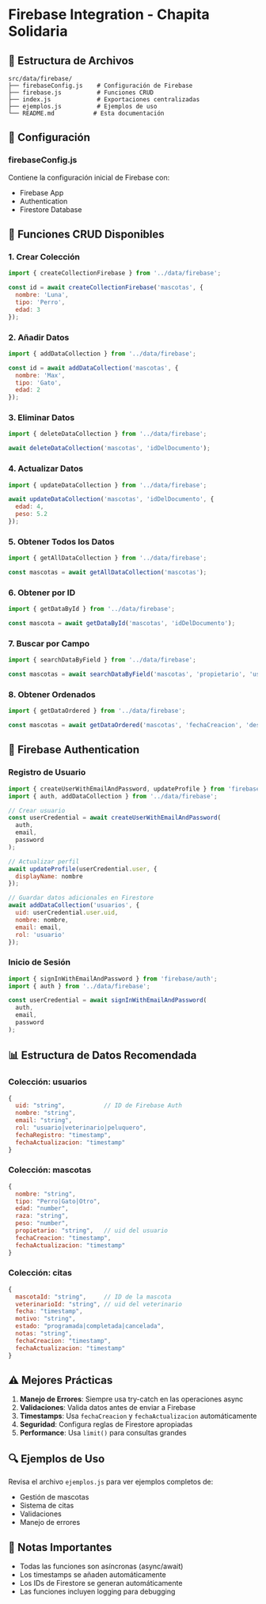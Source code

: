 # Firebase Integration - Chapita Solidaria

## 📁 Estructura de Archivos

```
src/data/firebase/
├── firebaseConfig.js    # Configuración de Firebase
├── firebase.js          # Funciones CRUD
├── index.js             # Exportaciones centralizadas
├── ejemplos.js          # Ejemplos de uso
└── README.md           # Esta documentación
```

## 🔧 Configuración

### firebaseConfig.js
Contiene la configuración inicial de Firebase con:
- Firebase App
- Authentication
- Firestore Database

## 🚀 Funciones CRUD Disponibles

### 1. Crear Colección
```javascript
import { createCollectionFirebase } from '../data/firebase';

const id = await createCollectionFirebase('mascotas', {
  nombre: 'Luna',
  tipo: 'Perro',
  edad: 3
});
```

### 2. Añadir Datos
```javascript
import { addDataCollection } from '../data/firebase';

const id = await addDataCollection('mascotas', {
  nombre: 'Max',
  tipo: 'Gato',
  edad: 2
});
```

### 3. Eliminar Datos
```javascript
import { deleteDataCollection } from '../data/firebase';

await deleteDataCollection('mascotas', 'idDelDocumento');
```

### 4. Actualizar Datos
```javascript
import { updateDataCollection } from '../data/firebase';

await updateDataCollection('mascotas', 'idDelDocumento', {
  edad: 4,
  peso: 5.2
});
```

### 5. Obtener Todos los Datos
```javascript
import { getAllDataCollection } from '../data/firebase';

const mascotas = await getAllDataCollection('mascotas');
```

### 6. Obtener por ID
```javascript
import { getDataById } from '../data/firebase';

const mascota = await getDataById('mascotas', 'idDelDocumento');
```

### 7. Buscar por Campo
```javascript
import { searchDataByField } from '../data/firebase';

const mascotas = await searchDataByField('mascotas', 'propietario', 'usuario123');
```

### 8. Obtener Ordenados
```javascript
import { getDataOrdered } from '../data/firebase';

const mascotas = await getDataOrdered('mascotas', 'fechaCreacion', 'desc', 10);
```

## 🔐 Firebase Authentication

### Registro de Usuario
```javascript
import { createUserWithEmailAndPassword, updateProfile } from 'firebase/auth';
import { auth, addDataCollection } from '../data/firebase';

// Crear usuario
const userCredential = await createUserWithEmailAndPassword(
  auth, 
  email, 
  password
);

// Actualizar perfil
await updateProfile(userCredential.user, {
  displayName: nombre
});

// Guardar datos adicionales en Firestore
await addDataCollection('usuarios', {
  uid: userCredential.user.uid,
  nombre: nombre,
  email: email,
  rol: 'usuario'
});
```

### Inicio de Sesión
```javascript
import { signInWithEmailAndPassword } from 'firebase/auth';
import { auth } from '../data/firebase';

const userCredential = await signInWithEmailAndPassword(
  auth, 
  email, 
  password
);
```

## 📊 Estructura de Datos Recomendada

### Colección: usuarios
```javascript
{
  uid: "string",           // ID de Firebase Auth
  nombre: "string",
  email: "string",
  rol: "usuario|veterinario|peluquero",
  fechaRegistro: "timestamp",
  fechaActualizacion: "timestamp"
}
```

### Colección: mascotas
```javascript
{
  nombre: "string",
  tipo: "Perro|Gato|Otro",
  edad: "number",
  raza: "string",
  peso: "number",
  propietario: "string",   // uid del usuario
  fechaCreacion: "timestamp",
  fechaActualizacion: "timestamp"
}
```

### Colección: citas
```javascript
{
  mascotaId: "string",     // ID de la mascota
  veterinarioId: "string", // uid del veterinario
  fecha: "timestamp",
  motivo: "string",
  estado: "programada|completada|cancelada",
  notas: "string",
  fechaCreacion: "timestamp",
  fechaActualizacion: "timestamp"
}
```

## ⚠️ Mejores Prácticas

1. **Manejo de Errores**: Siempre usa try-catch en las operaciones async
2. **Validaciones**: Valida datos antes de enviar a Firebase
3. **Timestamps**: Usa `fechaCreacion` y `fechaActualizacion` automáticamente
4. **Seguridad**: Configura reglas de Firestore apropiadas
5. **Performance**: Usa `limit()` para consultas grandes

## 🔍 Ejemplos de Uso

Revisa el archivo `ejemplos.js` para ver ejemplos completos de:
- Gestión de mascotas
- Sistema de citas
- Validaciones
- Manejo de errores

## 📝 Notas Importantes

- Todas las funciones son asíncronas (async/await)
- Los timestamps se añaden automáticamente
- Los IDs de Firestore se generan automáticamente
- Las funciones incluyen logging para debugging 